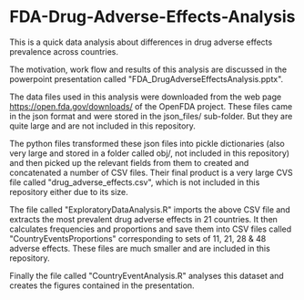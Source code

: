 # FDA-Drug-Adverse-Effects-Analysis
This is a quick data analysis about differences in drug adverse effects prevalence across countries.

The motivation, work flow and results of this analysis are discussed in the powerpoint presentation called 
"FDA_DrugAdverseEffectsAnalysis.pptx". 

The data files used in this analysis were downloaded from the web page 
https://open.fda.gov/downloads/
of the OpenFDA project.  These files came in the json format and were stored in the json_files/ sub-folder.
But they are quite large and are not included in this repository.

The python files transformed these json files into pickle dictionaries (also very large and stored in a 
folder called obj/, not included in this repository) and then picked up the relevant fields from them to
created and concatenated a number of CSV files.  Their final product is a very large CVS file called 
"drug_adverse_effects.csv", which is not included in this repository either due to its size.

The file called "ExploratoryDataAnalysis.R" imports the above CSV file and extracts the most prevalent
drug adverse effects in 21 countries.  It then calculates frequencies and proportions and save them
into CSV files called "CountryEventsProportions" corresponding to sets of 11, 21, 28 & 48 adverse effects.
These files are much smaller and are included in this repository.

Finally the file called "CountryEventAnalysis.R" analyses this dataset and creates the figures contained
in the presentation.
